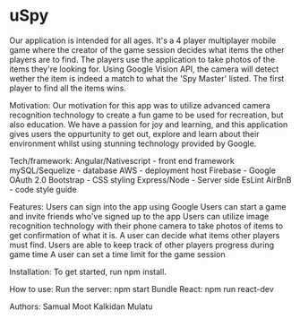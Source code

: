 # uSpy
Our application is intended for all ages. It's a 4 player multiplayer mobile game where the creator of the game session decides what items the other players are to find. The players use the application to take photos of the items they're looking for. Using Google Vision API, the camera will detect wether the item is indeed a match to what the 'Spy Master' listed. The first player to find all the items wins.

Motivation:
Our motivation for this app was to utilize advanced camera recognition technology to create a fun game to be used for recreation, but also education. We have a passion for joy and learning, and this application gives users the oppurtunity to get out, explore and learn about their environment whilst using stunning technology provided by Google.

Tech/framework:
Angular/Nativescript - front end framework
mySQL/Sequelize - database
AWS - deployment host
Firebase - Google OAuth 2.0
Bootstrap - CSS styling
Express/Node - Server side
EsLint AirBnB - code style guide

Features:
Users can sign into the app using Google
Users can start a game and invite friends who've signed up to the app
Users can utilize image recognition technology with their phone camera to take photos of items to get confirmation of what it is.
A user can decide what items other players must find.
Users are able to keep track of other players progress during game time
A user can set a time limit for the game session


Installation:
To get started, run npm install.

How to use:
Run the server: npm start
Bundle React: npm run react-dev

Authors:
Samual Moot
Kalkidan Mulatu
